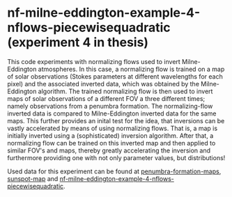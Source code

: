 # nf-milne-eddington-example-4-nflows-piecewisequadratic (experiment 4 in thesis)
This code experiments with normalizing flows used to invert Milne-Eddington atmospheres. In this case, a normalizing flow is trained on a map of solar observations (Stokes parameters at different wavelengths for each pixel) and the associated inverted data, which was obtained by the Milne-Eddington algorithm. The trained normalizing flow is then used to invert maps of solar observations of a different FOV a three different times; namely observations from a penumbra formation. The normalizing-flow inverted data is compared to Milne-Eddington inverted data for the same maps. This further provides an inital test for the idea, that inversions can be vastly accelerated by means of using normalizing flows. That is, a map is initially inverted using a (sophisticated) inversion algorithm. After that, a normalizing flow can be trained on this inverted map and then applied to similar FOV's and maps, thereby greatly accelerating the inversion and furthermore providing one with not only parameter values, but distributions!

Used data for this experiment can be found at [penumbra-formation-maps](https://drive.google.com/drive/folders/1-W3vCJC4gEsQWW0pzwF8PbQ3erE0eGPI?usp=drive_link/), [sunspot-map](https://drive.google.com/drive/folders/1AM6oA1mLYQ_DtIlSv52aYXDNDTygRQyq?usp=drive_link) and [nf-milne-eddington-example-4-nflows-piecewisequadratic](https://drive.google.com/drive/folders/1zpo0ihtQLWejjSnsT6Iwf34b-D5xEwBP?usp=drive_link).
